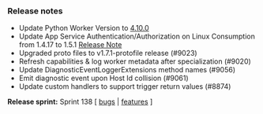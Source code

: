### Release notes

<!-- Please add your release notes in the following format:
- My change description (#PR)
-->
- Update Python Worker Version to [4.10.0](https://github.com/Azure/azure-functions-python-worker/releases/tag/4.10.0)
- Update App Service Authentication/Authorization on Linux Consumption from 1.4.17 to 1.5.1 [Release Note](https://github.com/Azure/app-service-announcements/issues/406)
- Upgraded proto files to v1.7.1-protofile release (#9023)
- Refresh capabilities & log worker metadata after specialization (#9020)
- Update DiagnosticEventLoggerExtensions method names (#9056)
- Emit diagnostic event upon Host Id collision (#9061)
- Update custom handlers to support trigger return values (#8874)

**Release sprint:** Sprint 138
[ [bugs](https://github.com/Azure/azure-functions-host/issues?q=is%3Aissue+milestone%3A%22Functions+Sprint+138%22+label%3Abug+is%3Aclosed) | [features](https://github.com/Azure/azure-functions-host/issues?q=is%3Aissue+milestone%3A%22Functions+Sprint+138%22+label%3Afeature+is%3Aclosed) ]
